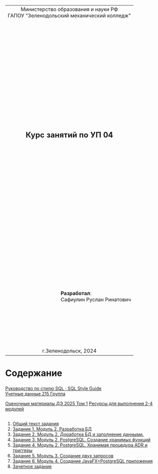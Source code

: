 <table style="width: 100%;">
  <tr>
    <td style="text-align: center; border: none;"> 
        Министерство образования и науки РФ <br/>
        ГАПОУ "Зеленодольский механический колледж"
    </td>
  </tr>
  <tr>
    <td style="text-align: center; border: none; height: 45em;">
        <h2>
            Курс занятий по УП 04
        </h2>
    </td>
  </tr>
  <tr>
    <td style="text-align: right; border: none; height: 20em;">
        <div style="float: right;" align="left">
            <b>Разработал</b>: <br/>
            Сафиулин Руслан Ринатович
        </div>
    </td>
  </tr>
  <tr>
    <td style="text-align: center; border: none; height: 1em;">
        г.Зеленодольск, 2024
    </td>
  </tr>
</table>

<div style="page-break-after: always;"></div>

# Содержание

### 

[Руководство по стилю SQL · SQL Style Guide](https://www.sqlstyle.guide/ru/)<br/>
[Учетные данные 215 Группа](docs/215.md)

[Оценочные материалы ДЭ 2025 Том 1](OM_DE2025.pdf)
[Ресурсы для выполнения 2-4 модулей](Resources%20_090207-1-2025.zip)

## 

1. [Общий текст задания](TASK.MD)
2. [Задание 1. Модуль 2. Разработка БД](TASK1.MD)
3. [Задание 2. Модуль 2. Доработка БД и заполнение данными.](TASK2.MD)
4. [Задание 3. Модуль 2. PostgreSQL. Создание хранимых функций](TASK3.MD)
5. [Задание 4. Модуль 2. PostgreSQL. Хранимая процедура ADR и триггеры](TASK4.MD)
6. [Задание 5. Модуль 3. Создание двух запросов](TASK5.MD)
7. [Задание 6. Модуль 4. Создание JavaFX+PostgreSQL приложения](TASK6.MD)
8. [Зачетное задание](FINALTASK.MD)
